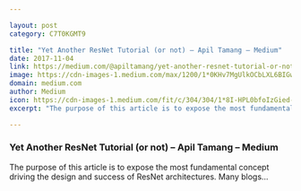 ```yaml
---

layout: post
category: C7T0KGMT9

title: "Yet Another ResNet Tutorial (or not) – Apil Tamang – Medium"
date: 2017-11-04
link: https://medium.com/@apiltamang/yet-another-resnet-tutorial-or-not-f6dd9515fcd7?source=rss------machine_learning-5
image: https://cdn-images-1.medium.com/max/1200/1*0KHv7MgUlkOCbLXL6BIGwA.png
domain: medium.com
author: Medium
icon: https://cdn-images-1.medium.com/fit/c/304/304/1*8I-HPL0bfoIzGied-dzOvA.png
excerpt: "The purpose of this article is to expose the most fundamental concept driving the design and success of ResNet architectures. Many blogs…"

---
```


### Yet Another ResNet Tutorial (or not) – Apil Tamang – Medium

The purpose of this article is to expose the most fundamental concept driving the design and success of ResNet architectures. Many blogs…
